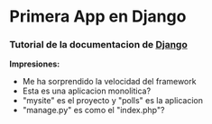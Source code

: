 # Primera App en Django

### Tutorial de la documentacion de [Django](https://docs.djangoproject.com/es/3.2/intro/tutorial01/)

**Impresiones:**

- Me ha sorprendido la velocidad del framework
- Esta es una aplicacion monolitica?
- "mysite" es el proyecto y "polls" es la aplicacion
- "manage.py" es como el "index.php"?
